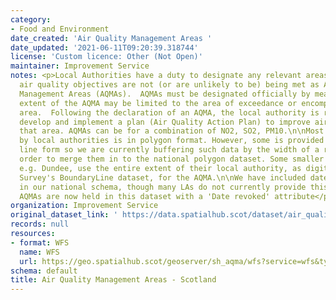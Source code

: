 ```yaml
---
category:
- Food and Environment
date_created: 'Air Quality Management Areas '
date_updated: '2021-06-11T09:20:39.318744'
license: 'Custom licence: Other (Not Open)'
maintainer: Improvement Service
notes: <p>Local Authorities have a duty to designate any relevant areas where the
  air quality objectives are not (or are unlikely to be) being met as Air Quality
  Management Areas (AQMAs).  AQMAs must be designated officially by means of an 'order'.  The
  extent of the AQMA may be limited to the area of exceedance or encompass a larger
  area.  Following the declaration of an AQMA, the local authority is required to
  develop and implement a plan (Air Quality Action Plan) to improve air quality in
  that area. AQMAs can be for a combination of NO2, SO2, PM10.\n\nMost data provided
  by local authorities is in polygon format. However, some is provided in point and
  line form so we are currently buffering such data by the width of a road or so in
  order to merge them in to the national polygon dataset. Some smaller local authorities
  e.g. Dundee, use the entire extent of their local authority, as digitised in Ordnance
  Survey's BoundaryLine dataset, for the AQMA.\n\nWe have included date of AQMA declaration
  in our national schema, though many LAs do not currently provide this.\nRevoked
  AQMAs are now held in this dataset with a 'Date revoked' attribute</p>
organization: Improvement Service
original_dataset_link: ' https://data.spatialhub.scot/dataset/air_quality_management_areas-is'
records: null
resources:
- format: WFS
  name: WFS
  url: https://geo.spatialhub.scot/geoserver/sh_aqma/wfs?service=wfs&typeName=sh_aqma:pub_aqma
schema: default
title: Air Quality Management Areas - Scotland
---
```

